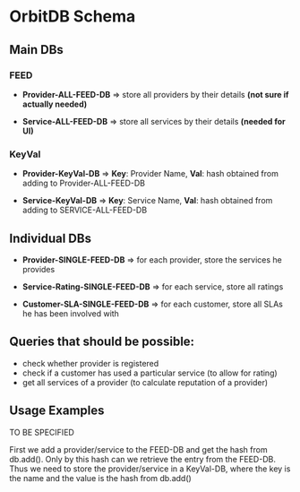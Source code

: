 # OrbitDB Schema 


## Main DBs 
### FEED 
- **Provider-ALL-FEED-DB** => store all providers by their details **(not sure if actually needed)**

- **Service-ALL-FEED-DB** => store all services by their details **(needed for UI)**

### KeyVal

- **Provider-KeyVal-DB** => **Key**: Provider Name, **Val**: hash obtained from adding to Provider-ALL-FEED-DB

- **Service-KeyVal-DB** =>  **Key**: Service Name, **Val**: hash obtained from adding to SERVICE-ALL-FEED-DB

## Individual DBs

- **Provider-SINGLE-FEED-DB** => for each provider, store the services he provides

- **Service-Rating-SINGLE-FEED-DB** => for each service, store all ratings 

- **Customer-SLA-SINGLE-FEED-DB** => for each customer, store all SLAs he has been involved with 


## Queries that should be possible:
- check whether provider is registered
- check if a customer has used a particular service (to allow for rating)
- get all services of a provider (to calculate reputation of a provider)

## Usage Examples


TO BE SPECIFIED 



First we add a provider/service to the FEED-DB and get the hash from db.add().
Only by this hash can we retrieve the entry from the FEED-DB. Thus we need to store the provider/service in a 
KeyVal-DB, where the key is the name and the value is the hash from db.add()
